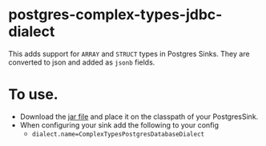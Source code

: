 # postgres-complex-types-jdbc-dialect

This adds support for `ARRAY` and `STRUCT` types in Postgres Sinks. 
They are converted to json and added as `jsonb` fields.

# To use. 
  * Download the [jar file](https://github.com/Mercell/complex-types-postgres-jdbc-dialect/releases) and place it on the classpath of your PostgresSink.
  * When configuring your sink add the following to your config
      * `dialect.name=ComplexTypesPostgresDatabaseDialect`
    
      